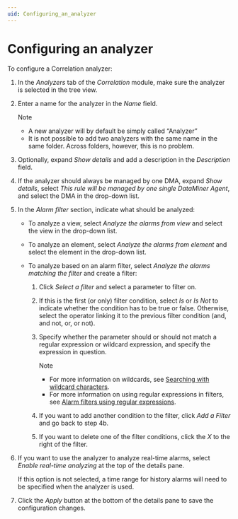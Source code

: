 ```yaml
---
uid: Configuring_an_analyzer
---
```


# Configuring an analyzer

To configure a Correlation analyzer:

1. In the *Analyzers* tab of the *Correlation* module, make sure the analyzer is selected in the tree view.

2. Enter a name for the analyzer in the *Name* field.

    > [!NOTE]
    > - A new analyzer will by default be simply called “Analyzer”
    > - It is not possible to add two analyzers with the same name in the same folder. Across folders, however, this is no problem.

3. Optionally, expand *Show details* and add a description in the *Description* field.

4. If the analyzer should always be managed by one DMA, expand *Show details*, select *This rule will be managed by one single DataMiner Agent*, and select the DMA in the drop-down list.

5. In the *Alarm filter* section, indicate what should be analyzed:

    - To analyze a view, select *Analyze the alarms from view* and select the view in the drop-down list.

    - To analyze an element, select *Analyze the alarms from element* and select the element in the drop-down list.

    - To analyze based on an alarm filter, select *Analyze the alarms matching the filter* and create a filter:

        1. Click *Select a filter* and select a parameter to filter on.

        2. If this is the first (or only) filter condition, select *Is* or *Is Not* to indicate whether the condition has to be true or false. Otherwise, select the operator linking it to the previous filter condition (and, and not, or, or not).

        3. Specify whether the parameter should or should not match a regular expression or wildcard expression, and specify the expression in question.

            > [!NOTE]
            > - For more information on wildcards, see [Searching with wildcard characters](xref:Searching_in_DataMiner_Cube#searching-with-wildcard-characters).
            > - For more information on using regular expressions in filters, see [Alarm filters using regular expressions](xref:Working_with_the_Alarm_Console#alarm-filters-using-regular-expressions).

        4. If you want to add another condition to the filter, click *Add a Filter* and go back to step 4b.

        5. If you want to delete one of the filter conditions, click the *X* to the right of the filter.

6. If you want to use the analyzer to analyze real-time alarms, select *Enable real-time analyzing* at the top of the details pane.

    If this option is not selected, a time range for history alarms will need to be specified when the analyzer is used.

7. Click the *Apply* button at the bottom of the details pane to save the configuration changes.
